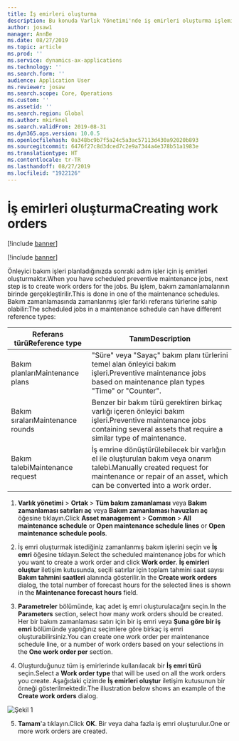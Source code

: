 ```yaml
---
title: İş emirleri oluşturma
description: Bu konuda Varlık Yönetimi'nde iş emirleri oluşturma işlemi açıklanmaktadır.
author: josaw1
manager: AnnBe
ms.date: 08/27/2019
ms.topic: article
ms.prod: ''
ms.service: dynamics-ax-applications
ms.technology: ''
ms.search.form: ''
audience: Application User
ms.reviewer: josaw
ms.search.scope: Core, Operations
ms.custom: ''
ms.assetid: ''
ms.search.region: Global
ms.author: mkirknel
ms.search.validFrom: 2019-08-31
ms.dyn365.ops.version: 10.0.5
ms.openlocfilehash: 0a348bc9b7f5a24c5a3ac57113d430a92020b893
ms.sourcegitcommit: 6476f27c8d3dced7c2e9a7344a4e378b51a1983e
ms.translationtype: HT
ms.contentlocale: tr-TR
ms.lasthandoff: 08/27/2019
ms.locfileid: "1922126"
---
```

# <a name="creating-work-orders"></a><span data-ttu-id="389f9-103">İş emirleri oluşturma</span><span class="sxs-lookup"><span data-stu-id="389f9-103">Creating work orders</span></span>

[!include [banner](../../includes/banner.md)]

[!include [banner](../../includes/preview-banner.md)]

<span data-ttu-id="389f9-104">Önleyici bakım işleri planladığınızda sonraki adım işler için iş emirleri oluşturmaktır.</span><span class="sxs-lookup"><span data-stu-id="389f9-104">When you have scheduled preventive maintenance jobs, next step is to create work orders for the jobs.</span></span> <span data-ttu-id="389f9-105">Bu işlem, bakım zamanlamalarının birinde gerçekleştirilir.</span><span class="sxs-lookup"><span data-stu-id="389f9-105">This is done in one of the maintenance schedules.</span></span> <span data-ttu-id="389f9-106">Bakım zamanlamasında zamanlanmış işler farklı referans türlerine sahip olabilir:</span><span class="sxs-lookup"><span data-stu-id="389f9-106">The scheduled jobs in a maintenance schedule can have different reference types:</span></span>

| <span data-ttu-id="389f9-107">Referans türü</span><span class="sxs-lookup"><span data-stu-id="389f9-107">Reference type</span></span> | <span data-ttu-id="389f9-108">Tanım</span><span class="sxs-lookup"><span data-stu-id="389f9-108">Description</span></span>                    |
|-----------------------|------------------------------------------------------------------------------------------------------------|
| <span data-ttu-id="389f9-109">Bakım planları</span><span class="sxs-lookup"><span data-stu-id="389f9-109">Maintenance plans</span></span>     | <span data-ttu-id="389f9-110">"Süre" veya "Sayaç" bakım planı türlerini temel alan önleyici bakım işleri.</span><span class="sxs-lookup"><span data-stu-id="389f9-110">Preventive maintenance jobs based on maintenance plan types "Time" or "Counter".</span></span>                       |
| <span data-ttu-id="389f9-111">Bakım sıraları</span><span class="sxs-lookup"><span data-stu-id="389f9-111">Maintenance rounds</span></span>    | <span data-ttu-id="389f9-112">Benzer bir bakım türü gerektiren birkaç varlığı içeren önleyici bakım işleri.</span><span class="sxs-lookup"><span data-stu-id="389f9-112">Preventive maintenance jobs containing several assets that require a similar type of maintenance.</span></span>           |
| <span data-ttu-id="389f9-113">Bakım talebi</span><span class="sxs-lookup"><span data-stu-id="389f9-113">Maintenance request</span></span>   | <span data-ttu-id="389f9-114">İş emrine dönüştürülebilecek bir varlığın el ile oluşturulan bakım veya onarım talebi.</span><span class="sxs-lookup"><span data-stu-id="389f9-114">Manually created request for maintenance or repair of an asset, which can be converted into a work order.</span></span> |


1. <span data-ttu-id="389f9-115">**Varlık yönetimi** > **Ortak** > **Tüm bakım zamanlaması** veya **Bakım zamanlaması satırları aç** veya **Bakım zamanlaması havuzları aç** öğesine tıklayın.</span><span class="sxs-lookup"><span data-stu-id="389f9-115">Click **Asset management** > **Common** > **All maintenance schedule** or **Open maintenance schedule lines** or **Open maintenance schedule pools**.</span></span>

2. <span data-ttu-id="389f9-116">İş emri oluşturmak istediğiniz zamanlanmış bakım işlerini seçin ve **İş emri** öğesine tıklayın.</span><span class="sxs-lookup"><span data-stu-id="389f9-116">Select the scheduled maintenance jobs for which you want to create a work order and click **Work order**.</span></span> <span data-ttu-id="389f9-117">**İş emirleri oluştur** iletişim kutusunda, seçili satırlar için toplam tahmini saat sayısı **Bakım tahmini saatleri** alanında gösterilir.</span><span class="sxs-lookup"><span data-stu-id="389f9-117">In the **Create work orders** dialog, the total number of forecast hours for the selected lines is shown in the **Maintenance forecast hours** field.</span></span>

3. <span data-ttu-id="389f9-118">**Parametreler** bölümünde, kaç adet iş emri oluşturulacağını seçin.</span><span class="sxs-lookup"><span data-stu-id="389f9-118">In the **Parameters** section, select how many work orders should be created.</span></span> <span data-ttu-id="389f9-119">Her bir bakım zamanlaması satırı için bir iş emri veya **Şuna göre bir iş emri** bölümünde yaptığınız seçimlere göre birkaç iş emri oluşturabilirsiniz.</span><span class="sxs-lookup"><span data-stu-id="389f9-119">You can create one work order per maintenance schedule line, or a number of work orders based on your selections in the **One work order per** section.</span></span>

4. <span data-ttu-id="389f9-120">Oluşturduğunuz tüm iş emirlerinde kullanılacak bir **İş emri türü** seçin.</span><span class="sxs-lookup"><span data-stu-id="389f9-120">Select a **Work order type** that will be used on all the work orders you create.</span></span> <span data-ttu-id="389f9-121">Aşağıdaki çizimde **İş emirleri oluştur** iletişim kutusunun bir örneği gösterilmektedir.</span><span class="sxs-lookup"><span data-stu-id="389f9-121">The illustration below shows an example of the **Create work orders** dialog.</span></span>

![Şekil 1](media/18-preventive-maintenance.png)

5. <span data-ttu-id="389f9-123">**Tamam**'a tıklayın.</span><span class="sxs-lookup"><span data-stu-id="389f9-123">Click **OK**.</span></span> <span data-ttu-id="389f9-124">Bir veya daha fazla iş emri oluşturulur.</span><span class="sxs-lookup"><span data-stu-id="389f9-124">One or more work orders are created.</span></span>

